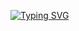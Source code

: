 [![Typing SVG](https://readme-typing-svg.demolab.com/?lines=CaliNux;Malware+Research)](https://git.io/typing-svg)
